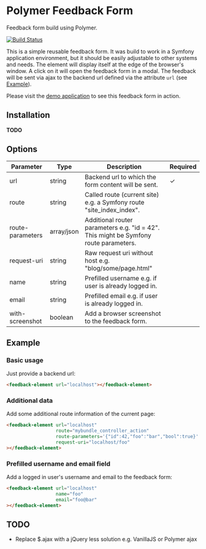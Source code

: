 # Polymer Feedback Form

Feedback form build using Polymer.

[![Build Status](https://travis-ci.org/Bruce17/polymer-feedback-form.svg?branch=master)](https://travis-ci.org/Bruce17/polymer-feedback-form)

This is a simple reusable feedback form. It was build to work in a Symfony application environment, but it should be easily adjustable to other systems and needs. The element will display itself at the edge of the browser's window. A click on it will open the feedback form in a modal. The feedback will be sent via ajax to the backend url defined via the attribute `url` (see [Example](#Example)).

Please visit the [demo application](https://bruce17.github.io/polymer-feedback-form/) to see this feedback form in action.


## Installation

**TODO**

## Options

| Parameter        	| Type       	| Description                                                                          	| Required 	|
|------------------	|------------	|--------------------------------------------------------------------------------------	|----------	|
| url              	| string     	| Backend url to which the form content will be sent.                                  	| ✓        	|
| route            	| string     	| Called route (current site) e.g. a Symfony route "site_index_index".                 	|          	|
| route-parameters 	| array/json 	| Additional router parameters e.g. "id = 42". This might be Symfony route parameters. 	|          	|
| request-uri      	| string     	| Raw request uri without host e.g. "blog/some/page.html"                              	|          	|
| name             	| string     	| Prefilled username e.g. if user is already logged in.                                 |          	|
| email            	| string     	| Prefilled email e.g. if user is already logged in.                                   	|          	|
| with-screenshot   | boolean       | Add a browser screenshot to the feedback form.                                        |           |


## Example

### Basic usage

Just provide a backend url:

```html
<feedback-element url="localhost"></feedback-element>
```

### Additional data

Add some additional route information of the current page:

```html
<feedback-element url="localhost"
                  route="mybundle_controller_action"
                  route-parameters='{"id":42,"foo":"bar","bool":true}'
                  request-uri="localhost/foo"
></feedback-element>
```

### Prefilled username and email field

Add a logged in user's username and email to the feedback form: 

```html
<feedback-element url="localhost"
                  name="foo"
                  email="foo@bar"
></feedback-element>
```


## TODO

* Replace $.ajax with a jQuery less solution e.g. VanillaJS or Polymer ajax
